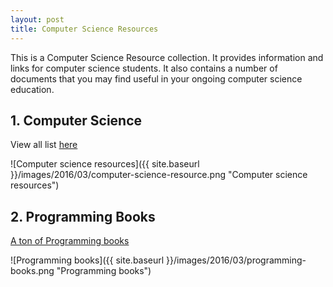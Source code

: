 ```yaml
---
layout: post
title: Computer Science Resources
---
```

This is a Computer Science Resource collection. It provides information and links for computer science students. It also contains a number of documents that you may find useful in your ongoing computer science education.

## 1. Computer Science
View all list [here](https://docs.google.com/spreadsheets/d/1BD8BJJUNaX63m2QmySWMGDp71nx4W4MyyiIBlfMoN3Q/htmlview?pref=2&pli=1&sle=true)

![Computer science resources]({{ site.baseurl }}/images/2016/03/computer-science-resource.png "Computer science resources")

## 2. Programming Books
[A ton of Programming books](https://github.com/vhf/free-programming-books/blob/master/free-programming-books.md#c-1)

![Programming books]({{ site.baseurl }}/images/2016/03/programming-books.png "Programming books")

